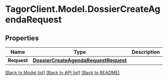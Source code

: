 # TagorClient.Model.DossierCreateAgendaRequest

## Properties

Name | Type | Description | Notes
------------ | ------------- | ------------- | -------------
**Request** | [**DossierCreateAgendaRequestRequest**](DossierCreateAgendaRequestRequest.md) |  | [optional] 

[[Back to Model list]](../README.md#documentation-for-models) [[Back to API list]](../README.md#documentation-for-api-endpoints) [[Back to README]](../README.md)

